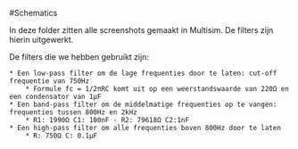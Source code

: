 #Schematics

In deze folder zitten alle screenshots gemaakt in Multisim. De filters zijn hierin uitgewerkt.

De filters die we hebben gebruikt zijn:

    * Een low-pass filter om de lage frequenties door te laten: cut-off frequentie van 750Hz
        * Formule fc = 1/2πRC komt uit op een weerstandswaarde van 220Ω en een condensator van 1µF
    * Een band-pass filter om de middelmatige frequenties op te vangen: frequenties tussen 800Hz en 2kHz
        * R1: 1990Ω C1: 100nF - R2: 79618Ω C2:1nF 
    * Een high-pass filter om alle frequenties boven 800Hz door te laten
        * R: 750Ω C: 0.1µF